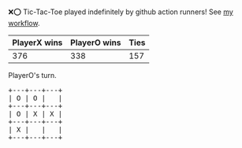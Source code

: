 :x::o: Tic-Tac-Toe played indefinitely by github action runners! See [my workflow](.github/workflows/play.yaml).

|PlayerX wins|PlayerO wins|Ties|
|-|-|-|
|376|338|157|

PlayerO's turn.

<pre>
+---+---+---+
| O | O |   |
+---+---+---+
| O | X | X |
+---+---+---+
| X |   |   |
+---+---+---+
</pre>